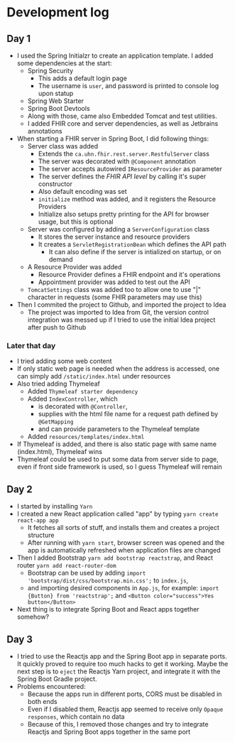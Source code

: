 # Development log

## Day 1

- I used the Spring Initialzr to create an application template. I added some dependencies at the start:
    - Spring Security
        - This adds a default login page
        - The username is `user`, and password is printed to console log upon statup
    - Spring Web Starter
    - Spring Boot Devtools
    - Along with those, came also Embedded Tomcat and test utilities.
    - I added FHIR core and server dependencies, as well as Jetbrains annotations
- When starting a FHIR server in Spring Boot, I did following things:
    - Server class was added
        - Extends the `ca.uhn.fhir.rest.server.RestfulServer` class
        - The server was decorated with `@Component` annotation
        - The server accepts autowired `IResourceProvider` as parameter
        - The server defines the _FHIR API level_ by calling it's super constructor
        - Also default encoding was set
        - `initialize` method was added, and it registers the Resource Providers
        - Initialize also setups pretty printing for the API for browser usage, but this is optional
    - Server was configured by adding a `ServerConfiguration` class
        - It stores the server instance and resource providers
        - It creates a `ServletRegistrationBean` which defines the API path
            - It can also define if the server is intialized on startup, or on demand
    - A Resource Provider was added
        - Resource Provider defines a FHIR endpoint and it's operations
        - Appointment provider was added to test out the API
    - `TomcatSettings` class was added too to allow one to use "|" character in requests (some FHIR parameters may use this)
- Then I commited the project to Github, and imported the project to Idea
    - The project was imported to Idea from Git, the version control integration was messed up if I tried to use the initial Idea project after push to Github

### Later that day

- I tried adding some web content
- If only static web page is needed when the address is accessed, one can simply add `/static/index.html` under resources
- Also tried adding Thymeleaf
    - Added `Thymeleaf starter dependency`
    - Added `IndexController`, which
        - is decorated with `@Controller`,
        - supplies with the html file name for a request path defined by `@GetMapping`
        - and can provide parameters to the Thymeleaf template
    - Added `resources/templates/index.html`
- If Thymeleaf is added, and there is also static page with same name (index.html), Thymeleaf wins
- Thymeleaf could be used to put some data from server side to page, even if front side framework is used, so I guess Thymeleaf will remain

## Day 2

- I started by installing `Yarn`
- I created a new React application called "app" by typing `yarn create react-app app`
    - It fetches all sorts of stuff, and installs them and creates a project structure
    - After running with `yarn start`, browser screen was opened and the app is automatically refreshed when application files are changed
- Then I added Bootstrap `yarn add bootstrap reactstrap`, and React router `yarn add react-router-dom`
    - Bootstrap can be used by adding `import 'bootstrap/dist/css/bootstrap.min.css';` to `index.js`, 
    - and importing desired components in `App.js`, for example: `import {Button} from 'reactstrap';` and `<Button color="success">Yes button</Button>`
- Next thing is to integrate Spring Boot and React apps together somehow?

## Day 3

- I tried to use the Reactjs app and the Spring Boot app in separate ports. It quickly proved to require too much hacks to get it working. Maybe the next step is to `eject` the Reactjs Yarn project, and integrate it with the Spring Boot Gradle project.
- Problems encountered:
    - Because the apps run in different ports, CORS must be disabled in both ends
    - Even if I disabled them, Reactjs app seemed to receive only `Opaque responses`, which contain no data
    - Because of this, I removed those changes and try to integrate Reactjs and Spring Boot apps together in the same port
